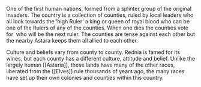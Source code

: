 One of the first human nations, formed from a splinter group of the original invaders. The country is a collection of counties, ruled by local leaders who all look towards the ‘high Ruler’ a king or queen of royal blood who can be one of the Rulers of any of the counties. When one dies the counties vote for  who will be the next ruler. The counties are tense against each other but the nearby Astara keeps them all allied to each other.  
  
Culture and beliefs vary from county to county. Rednia is famed for its wines, but each county has a different culture, attitude and belief. Unlike the largely human [[Astaria]], these lands have many of the other races, liberated from the [[Elves]] rule thousands of years ago, the many races have set up their own colonies and counties within this country.
